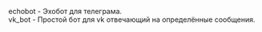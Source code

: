 
echobot - Эхобот для телеграма.<br>
vk_bot - Простой бот для vk отвечающий на определённые сообщения.
